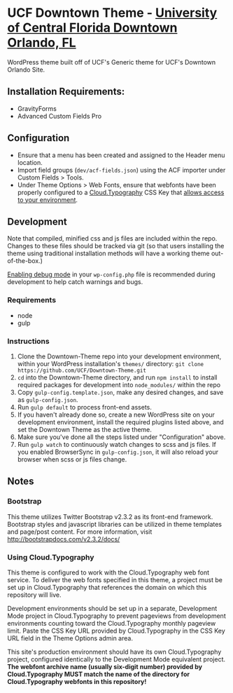 # UCF Downtown Theme - [University of Central Florida Downtown Orlando, FL](https://www.ucf.edu/downtown/)

WordPress theme built off of UCF's Generic theme for UCF's Downtown Orlando Site.


## Installation Requirements:
* GravityForms
* Advanced Custom Fields Pro


## Configuration
* Ensure that a menu has been created and assigned to the Header menu location.
* Import field groups (`dev/acf-fields.json`) using the ACF importer under Custom Fields > Tools.
* Under Theme Options > Web Fonts, ensure that webfonts have been properly configured to a [Cloud.Typography](https://www.typography.com/cloud/welcome/) CSS Key that [allows access to your environment](https://dashboard.typography.com/user-guide/managing-domains).


## Development

Note that compiled, minified css and js files are included within the repo.  Changes to these files should be tracked via git (so that users installing the theme using traditional installation methods will have a working theme out-of-the-box.)

[Enabling debug mode](https://codex.wordpress.org/Debugging_in_WordPress) in your `wp-config.php` file is recommended during development to help catch warnings and bugs.

### Requirements
* node
* gulp

### Instructions
1. Clone the Downtown-Theme repo into your development environment, within your WordPress installation's `themes/` directory: `git clone https://github.com/UCF/Downtown-Theme.git`
2. `cd` into the Downtown-Theme directory, and run `npm install` to install required packages for development into `node_modules/` within the repo
3. Copy `gulp-config.template.json`, make any desired changes, and save as `gulp-config.json`.
3. Run `gulp default` to process front-end assets.
4. If you haven't already done so, create a new WordPress site on your development environment, install the required plugins listed above, and set the Downtown Theme as the active theme.
5. Make sure you've done all the steps listed under "Configuration" above.
6. Run `gulp watch` to continuously watch changes to scss and js files.  If you enabled BrowserSync in `gulp-config.json`, it will also reload your browser when scss or js files change.


## Notes

### Bootstrap
This theme utilizes Twitter Bootstrap v2.3.2 as its front-end framework.  Bootstrap
styles and javascript libraries can be utilized in theme templates and page/post
content.  For more information, visit http://bootstrapdocs.com/v2.3.2/docs/

### Using Cloud.Typography
This theme is configured to work with the Cloud.Typography web font service.  To deliver the web fonts specified in
this theme, a project must be set up in Cloud.Typography that references the domain on which this repository will live.

Development environments should be set up in a separate, Development Mode project in Cloud.Typography to prevent pageviews
from development environments counting toward the Cloud.Typography monthly pageview limit.  Paste the CSS Key URL provided
by Cloud.Typography in the CSS Key URL field in the Theme Options admin area.

This site's production environment should have its own Cloud.Typography project, configured identically to the Development
Mode equivalent project.  **The webfont archive name (usually six-digit number) provided by Cloud.Typography MUST match the
name of the directory for Cloud.Typography webfonts in this repository!**
